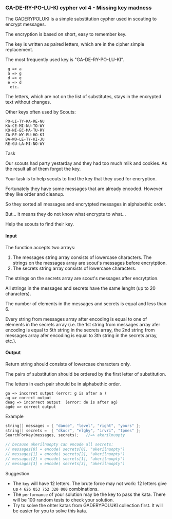### GA-DE-RY-PO-LU-KI cypher vol 4 - Missing key madness

The GADERYPOLUKI is a simple substitution cypher used in scouting to encrypt messages. 

The encryption is based on short, easy to remember key. 

The key is written as paired letters, which are in the cipher simple replacement.

The most frequently used key is "GA-DE-RY-PO-LU-KI".
```
 g => a
 a => g
 d => e
 e => d
  etc.
```
The letters, which are not on the list of substitutes, stays in the encrypted text without changes.

Other keys often used by Scouts:
```
PO-LI-TY-KA-RE-NU
KA-CE-MI-NU-TO-WY
KO-NI-EC-MA-TU-RY
ZA-RE-WY-BU-HO-KI
BA-WO-LE-TY-KI-JU
RE-GU-LA-MI-NO-WY
```
Task

Our scouts had party yestarday and they had too much milk and cookies. As the result all of them forgot the key. 

Your task is to help scouts to find the key that they used for encryption. 

Fortunately they have some messages that are already encoded. However they like order and cleanup. 

So they sorted all messages and encrytpted messages in alphabethic order. 

But... it means they do not know what encrypts to what...

Help the scouts to find their key.

#### Input

The function accepts two arrays:
1) The messages string array consists of lowercase characters. The strings on the messages array are scout's messages before encrytption.
2) The secrets string array consists of lowercase characters.

The strings on the secrets array are scout's messages after encrytption.

All strings in the messages and secrets have the same lenght (up to 20 characters).

The number of elements in the messages and secrets is equal and less than 6.

Every string from messages array after encoding is equal to one of elements in the secrets array (i.e. the 1st string from messages array afer encoding is equal to 5th string in the secrets array, the 2nd string from messages array afer encoding is equal to 3th string in the secrets array, etc.).

#### Output

Return string should consists of lowercase characters only. 

The pairs of substitution should be ordered by the first letter of substitution. 

The letters in each pair should be in alphabethic order.
```
ga => incorret output (error: g is after a )
ag => correct output  
deag => incorrect output  (error: de is after ag)
agde => correct output  
```
Example
```c
string[] messages = { "dance", "level", "right", "yours" };
string[] secrets =  { "dkucr", "elghy", "irvri", "tpnes" };
SearchForKey(messages, secrets);   //=> akerilnuopty 

// because akerilnuopty can encode all secrets:
// messages[0] = encode( secrets[0], "akerilnuopty")
// messages[1] = encode( secrets[2], "akerilnuopty") 
// messages[2] = encode( secrets[1], "akerilnuopty")
// messages[3] = encode( secrets[3], "akerilnuopty")
```
Suggestion

* The `key` will have 12 letters. The brute force may not work: 12 letters give us `4 626 053 752 320 000` combinations.
* The `performance` of your solution may be the key to pass the kata. There will be 100 random tests to check your solution.
* Try to solve the ohter katas from GADERYPOLUKI collection first. It will be easier for you to solve this kata. 
